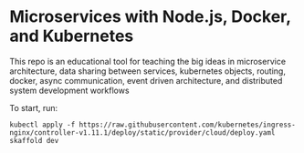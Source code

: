 # Microservices with Node.js, Docker, and Kubernetes

This repo is an educational tool for teaching the big ideas in microservice architecture, data sharing between services, kubernetes objects, routing, docker, async communication, event driven architecture, and distributed system development workflows

To start, run:

`kubectl apply -f https://raw.githubusercontent.com/kubernetes/ingress-nginx/controller-v1.11.1/deploy/static/provider/cloud/deploy.yaml`
`skaffold dev `
